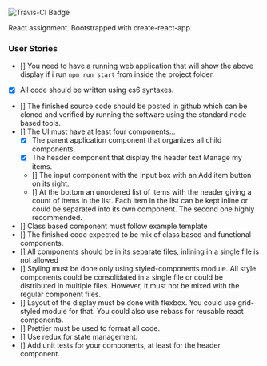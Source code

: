![Travis-CI Badge](https://travis-ci.org/wildlifehexagon/react-assignment.svg?branch=master)

React assignment. Bootstrapped with create-react-app.

### User Stories
- [] You need to have a running web application that will show the above display if i run `npm run start` from inside the project folder.
- [x] All code should be written using es6 syntaxes.
- [] The finished source code should be posted in github which can be cloned and verified by running the software using the standard node based tools.
- [] The UI must have at least four components...
  - [x] The parent application component that organizes all child components.
  - [x] The header component that display the header text Manage my items.
  - [] The input component with the input box with an Add item button on its right.
  - [] At the bottom an unordered list of items with the header giving a count of items in the list. Each item in the list can be kept inline or could be separated into its own component. The second one highly recommended.
- [] Class based component must follow example template
- [] The finished code expected to be mix of class based and functional components.
- [] All components should be in its separate files, inlining in a single file is not allowed
- [] Styling must be done only using styled-components module. All style components could be consolidated in a single file or could be distributed in multiple files. However, it must not be mixed with the regular component files.
- [] Layout of the display must be done with flexbox. You could use grid-styled module for that. You could also use rebass for reusable react components.
- [] Prettier must be used to format all code.
- [] Use redux for state management.
- [] Add unit tests for your components, at least for the header component.
